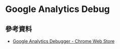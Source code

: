 # Google Analytics Debug


## 參考資料
* [Google Analytics Debugger - Chrome Web Store](https://chrome.google.com/webstore/detail/google-analytics-debugger/jnkmfdileelhofjcijamephohjechhna?hl=en)
